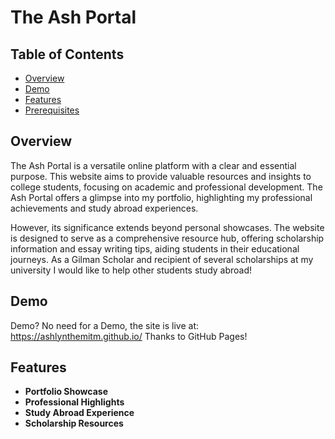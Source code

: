 # The Ash Portal

## Table of Contents

- [Overview](#project-overview)
- [Demo](#demo)
- [Features](#features)
- [Prerequisites](#prerequisites)

## Overview

The Ash Portal is a versatile online platform with a clear and essential purpose. This website aims to provide valuable resources and insights to college students, focusing on academic and professional development. The Ash Portal offers a glimpse into my portfolio, highlighting my professional achievements and study abroad experiences.

However, its significance extends beyond personal showcases. The website is designed to serve as a comprehensive resource hub, offering scholarship information and essay writing tips, aiding students in their educational journeys. As a Gilman Scholar and recipient of several scholarships at my university I would like to help other students study abroad!

## Demo

Demo? No need for a Demo, the site is live at: https://ashlynthemitm.github.io/
Thanks to GitHub Pages!

## Features

* **Portfolio Showcase**
* **Professional Highlights**
* **Study Abroad Experience**
* **Scholarship Resources**

